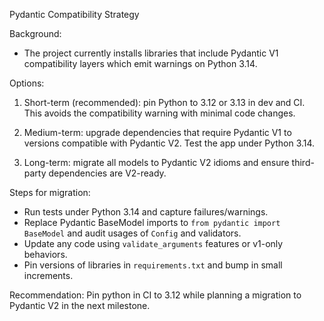 Pydantic Compatibility Strategy

Background:
- The project currently installs libraries that include Pydantic V1 compatibility layers which emit warnings on Python 3.14.

Options:
1) Short-term (recommended): pin Python to 3.12 or 3.13 in dev and CI. This avoids the compatibility warning with minimal code changes.

2) Medium-term: upgrade dependencies that require Pydantic V1 to versions compatible with Pydantic V2. Test the app under Python 3.14.

3) Long-term: migrate all models to Pydantic V2 idioms and ensure third-party dependencies are V2-ready.

Steps for migration:
- Run tests under Python 3.14 and capture failures/warnings.
- Replace Pydantic BaseModel imports to `from pydantic import BaseModel` and audit usages of `Config` and validators.
- Update any code using `validate_arguments` features or v1-only behaviors.
- Pin versions of libraries in `requirements.txt` and bump in small increments.

Recommendation: Pin python in CI to 3.12 while planning a migration to Pydantic V2 in the next milestone.
